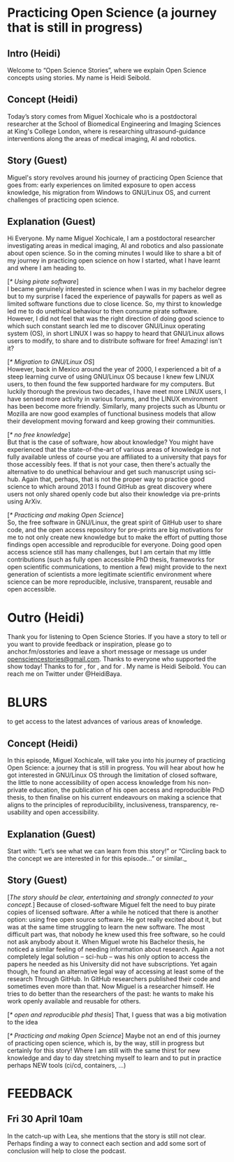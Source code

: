 # Practicing Open Science (a journey that is still in progress)

## Intro (Heidi)
Welcome to “Open Science Stories”, where we explain Open Science concepts using stories. My name is Heidi Seibold.

## Concept (Heidi)
Today’s story comes from Miguel Xochicale who is a postdoctoral researcher at the School of Biomedical Engineering and Imaging Sciences at King's College London,
where is researching ultrasound-guidance interventions along the areas of medical imaging, AI and robotics.

## Story (Guest)
Miguel's story revolves around his journey of practicing Open Science that goes from:
early experiences on limited exposure to open access knowledge,
his migration from Windows to GNU/Linux OS, 
and current challenges of practicing open science.

## Explanation (Guest)
Hi Everyone. My name Miguel Xochicale, I am a postdoctoral researcher investigating areas in medical imaging, AI and robotics
and also passionate about open science. 
So in the coming minutes I would like to share a bit of my journey in practicing open science
on how I started, what I have learnt and where I am heading to. 

[_* Using pirate software_]    
I became genuinely interested in science when I was in my bachelor degree but to my surprise I faced 
the experience of paywalls for papers as well as limited software functions due to close licence. 
So, my thirst to knowledge led me to do unethical behaviour to then consume pirate software.
However, I did not feel that was the right direction of doing good science to which 
such constant search led me to discover GNU/Linux operating system (OS), in short LINUX
I was so happy to heard that GNU/Linux allows users to modify, to share and to distribute software for free! 
Amazing! isn't it?

[_* Migration to GNU/Linux OS_]   
However, back in Mexico around the year of 2000, I experienced a bit of a steep learning curve of using GNU/Linux OS 
because I knew few LINUX users, to then found the few supported hardware for my computers.
But luckily thorough the previous two decades, I have meet more LINUX users, 
I have sensed more activity in various forums, and the LINUX environment has been become more friendly. 
Similarly, many projects such as Ubuntu or Mozilla are now good examples of functional business models 
that allow their development moving forward and keep growing their communities.

[_* no free knowledge_]   
But that is the case of software, how about knowledge?
You might have experienced that the state-of-the-art of various areas of knowledge is not fully available unless 
of course you are affiliated to a university that pays for those accessibly fees.
If that is not your case, then there's actually the alternative to do unethical behaviour and 
get such manuscript using sci-hub.
Again that, perhaps, that is not the proper way to practice good science to which around 2013 I found GitHub
as great discovery where users not only shared openly code but also their knowledge via pre-prints using ArXiv. 

[_* Practicing and making Open Science_]   
So, the free software in GNU/Linux, 
the great spirit of GitHub user to share code,
and the open access repository for pre-prints
are big motivations for me to not only create new knowledge but to make the effort 
of putting those findings open accessible and reproducible for everyone.
Doing good open access science still has many challenges, 
but I am certain that my little contributions
(such as fully open accessible PhD thesis, frameworks for open scientific communications, to mention a few)
might provide to the next generation of scientists 
a more legitimate scientific environment 
where science can be more reproducible, inclusive, transparent, reusable and open accessible.

# Outro (Heidi)
Thank you for listening to Open Science Stories. If you have a story to tell or you want to provide feedback or inspiration, 
please go to anchor.fm/osstories and leave a short message or message us under opensciencestories@gmail.com.
Thanks to everyone who supported the show today! Thanks to <name> for <action>, <name> for <action>, and <name> for <action>. 
My name is Heidi Seibold. You can reach me on Twitter under @HeidiBaya.






# BLURS


to get access to the latest advances of various areas of knowledge. 

## Concept (Heidi)
In this episode, Miguel Xochicale, will take you into his journey of practicing Open Science: a journey that is still in progress. 
You will hear about how he got interested in GNU/Linux OS through the limitation of closed software, 
the little to none accessibility of open access knowledge from his non-private education,
the publication of his open access and reproducible PhD thesis,
to then finalise on his current endeavours on making a science that aligns to the principles of 
reproducibility, inclusiveness, transparency, re-usability and open accessibility.


## Explanation (Guest)
_<explanation>_
Start with: “Let’s see what we can learn from this story!” or “Circling back to the concept we are interested in for this episode…” or similar._


## Story (Guest)
[_The story should be clear, entertaining and strongly connected to your concept._]
Because of closed-software Miguel felt the need to buy pirate copies of licensed software. 
After a while he noticed that there is another option: using free open source software. 
He got really excited about it, but was at the same time struggling to learn the new software. 
The most difficult part was, that nobody he knew used this free software, so he could not ask anybody about it. 
When Miguel wrote his Bachelor thesis, he noticed a similar feeling of needing information about research. 
Again a not completely legal solution – sci-hub – was his only option to access the papers he needed as his University did not have subscriptions. 
Yet again though, he found an alternative legal way of accessing at least some of the research Through GitHub.
In GitHub researchers published their code and sometimes even more than that. 
Now Miguel is a researcher himself. 
He tries to do better than the researchers of the past: he wants to make his work openly available and reusable for others.

[_* open and reproducible phd thesis_]
That, I guess that was a big motivation to the idea 

[_* Practicing and making Open Science_]
Maybe not an end of this journey of practicing open science, which is, by the way, still in progress but certainly for this story! 
Where I am still with the same thirst for new knowledge and day to day stretching myself to learn and to put in practice perhaps NEW tools (ci/cd, containers, ...)


# FEEDBACK

## Fri 30 April 10am
In the catch-up with Lea, she mentions that the story is still not clear. 
Perhaps finding a way to connect each section and add some sort of conclusion will help to close the podcast.